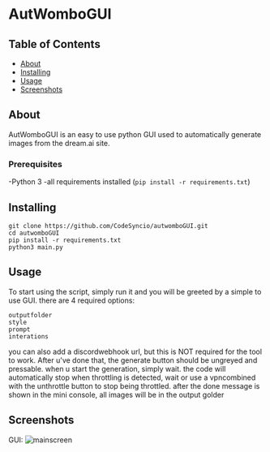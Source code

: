 # AutWomboGUI

## Table of Contents
+ [About](#about)
+ [Installing](#installing)
+ [Usage](#usage)
+ [Screenshots](#screenshots)


## About
AutWomboGUI is an easy to use python GUI used to automatically generate images from the dream.ai site.



### Prerequisites

-Python 3
-all requirements installed (```pip install -r requirements.txt```)


## Installing



```
git clone https://github.com/CodeSyncio/autwomboGUI.git
cd autwomboGUI
pip install -r requirements.txt
python3 main.py
```






## Usage

To start using the script, simply run it and you will be greeted by a simple to use GUI. there are 4 required options:
```
outputfolder
style
prompt
interations
```
you can also add a discordwebhook url, but this is NOT required for the tool to work.
After u've done that, the generate button should be ungreyed and pressable.
when u start the generation, simply wait. the code will automatically stop when throttling is detected, wait or use a vpncombined with the unthrottle button to stop being throttled.
after the done message is shown in the mini console, all images will be in the output golder



## Screenshots
GUI:
![mainscreen](https://i.imgur.com/NLHJch9.png)


